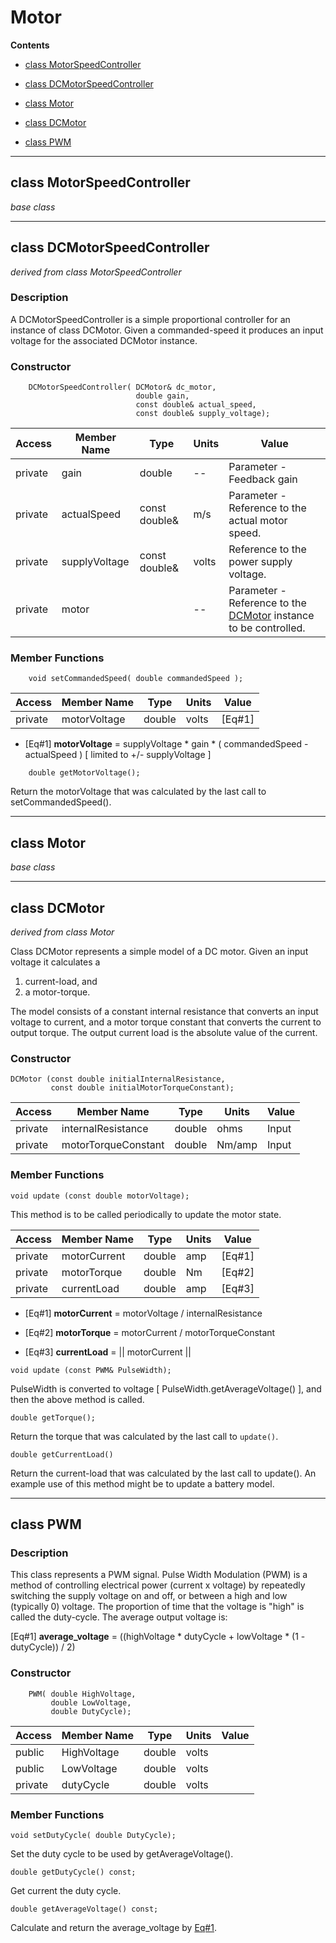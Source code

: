 # Motor

**Contents**

* [class MotorSpeedController](#class-MotorSpeedController)<br>
 - [class DCMotorSpeedController](#class-DCMotorSpeedController)<br>
* [class Motor](#class-Motor)<br>
 - [class DCMotor](#class-DCMotor)<br>
* [class PWM](#class-PWM)<br>

---

<a id=class-MotorSpeedController></a>
## class MotorSpeedController
*base class*

---

<a id=class-DCMotorSpeedController></a>
## class DCMotorSpeedController 
*derived from class MotorSpeedController*

### Description
A DCMotorSpeedController is a simple proportional controller for an
instance of class DCMotor. Given a commanded-speed it produces an
input voltage for the associated DCMotor instance.

### Constructor
```
    DCMotorSpeedController( DCMotor& dc_motor,
                            double gain,
                            const double& actual_speed,
                            const double& supply_voltage);
```
| Access | Member Name   | Type          | Units | Value  |
|--------|---------------|---------------|-------|--------|
| private| gain          | double        | --    | Parameter - Feedback gain |
| private| actualSpeed   | const double& | m/s   | Parameter - Reference to the actual motor speed. |
| private| supplyVoltage | const double& | volts | Reference to the power supply voltage. |
| private| motor         |               | --    | Parameter - Reference to the [DCMotor](#class-DCMotor) instance to be controlled. |

### Member Functions

```
    void setCommandedSpeed( double commandedSpeed );
```
| Access | Member Name   | Type  | Units  | Value  |
|--------|---------------|-------|--------|--------|
| private| motorVoltage  |double | volts  | [Eq#1] |

* [Eq#1] **motorVoltage** = supplyVoltage * gain * ( commandedSpeed - actualSpeed ) [ limited to +/- supplyVoltage ]

```
    double getMotorVoltage();
```
Return the motorVoltage that was calculated by the last call to setCommandedSpeed().

---

<a id=class-Motor></a>
## class Motor
*base class*

---

<a id=class-DCMotor></a>
## class DCMotor
*derived from class Motor*

Class DCMotor represents a simple model of a DC motor. Given an input voltage it calculates a 

1. current-load, and 
2. a motor-torque.

The model consists of a constant internal resistance that converts an input voltage to current, and a motor torque constant that converts the current to output torque. The output current load is the absolute value of the current.

### Constructor

```
DCMotor (const double initialInternalResistance,
         const double initialMotorTorqueConstant);
```

| Access | Member Name          | Type   | Units  | Value  |
|--------|----------------------|--------|--------|--------|
| private| internalResistance   | double | ohms   | Input  |
| private| motorTorqueConstant  | double | Nm/amp | Input  |


### Member Functions

```
void update (const double motorVoltage);
```

This method is to be called periodically to update the motor state.

| Access | Member Name   | Type   | Units  | Value  |
|--------|---------------|--------|--------|--------|
| private| motorCurrent  | double | amp    | [Eq#1] |
| private| motorTorque   | double | Nm     | [Eq#2] |
| private| currentLoad   | double | amp    | [Eq#3] |

* [Eq#1] **motorCurrent** = motorVoltage / internalResistance

* [Eq#2] **motorTorque** = motorCurrent / motorTorqueConstant

* [Eq#3] **currentLoad** = || motorCurrent ||


```
void update (const PWM& PulseWidth);
```

PulseWidth is converted to voltage [ PulseWidth.getAverageVoltage() ], and then the above method is called.

```
double getTorque();
```

Return the torque that was calculated by the last call to ```update()```.

```
double getCurrentLoad()
```

Return the current-load that was calculated by the last call to update(). An example use of this method might be to update a battery model.

---

<a id=class-PWM></a>
## class PWM

### Description
This class represents a PWM signal. Pulse Width Modulation (PWM) is a method of controlling electrical power (current x voltage) by repeatedly switching the supply voltage on and off, or between a high and low (typically 0) voltage. The proportion of time that the voltage is "high" is called the duty-cycle. The average output voltage is:

<a id=EQ1-AverageVoltage></a>
[Eq#1] **average_voltage** = ((highVoltage * dutyCycle + lowVoltage * (1 - dutyCycle)) / 2)


### Constructor

```
    PWM( double HighVoltage,
         double LowVoltage,
         double DutyCycle);
```


| Access  | Member Name      | Type   | Units  | Value  |
|---------|------------------|--------|--------|--------|
| public  | HighVoltage      | double | volts  |        |
| public  | LowVoltage       | double | volts  |        |
| private | dutyCycle        | double | volts  |        |

### Member Functions

```
void setDutyCycle( double DutyCycle);
```
Set the duty cycle to be used by getAverageVoltage().

```
double getDutyCycle() const;
```
Get current the duty cycle.

```
double getAverageVoltage() const;
```
Calculate and return the average_voltage by [Eq#1](#EQ1-AverageVoltage).
